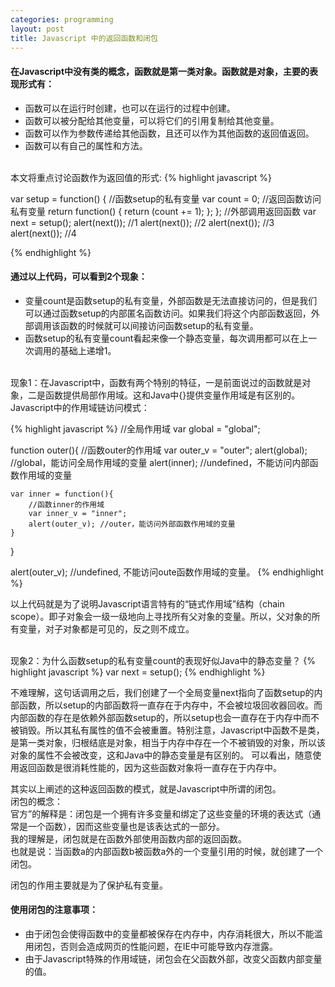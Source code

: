 ```yaml
---
categories: programming
layout: post
title: Javascript 中的返回函数和闭包
---
```


#### 在Javascript中没有类的概念，函数就是第一类对象。函数就是对象，主要的表现形式有：
<!-- more -->
* 函数可以在运行时创建，也可以在运行的过程中创建。
* 函数可以被分配给其他变量，可以将它们的引用复制给其他变量。
* 函数可以作为参数传递给其他函数，且还可以作为其他函数的返回值返回。
* 函数可以有自己的属性和方法。

<br/>
本文将重点讨论函数作为返回值的形式:
{% highlight javascript %}

var  setup = function() {
    //函数setup的私有变量
    var count = 0;
    //返回函数访问私有变量
    return function() {
        return (count += 1);
    };
};
//外部调用返回函数
var next = setup();
alert(next()); //1
alert(next()); //2
alert(next()); //3
alert(next()); //4

{% endhighlight %}


#### 通过以上代码，可以看到2个现象：
* 变量count是函数setup的私有变量，外部函数是无法直接访问的，但是我们可以通过函数setup的内部匿名函数访问。如果我们将这个内部函数返回，外部调用该函数的时候就可以间接访问函数setup的私有变量。
* 函数setup的私有变量count看起来像一个静态变量，每次调用都可以在上一次调用的基础上递增1。

<br/>
现象1：在Javascript中，函数有两个特别的特征，一是前面说过的函数就是对象，二是函数提供局部作用域。这和Java中{}提供变量作用域是有区别的。
Javascript中的作用域链访问模式：

{% highlight javascript %}
//全局作用域
var global = "global";

function outer(){
    //函数outer的作用域
    var outer_v = "outer";
    alert(global); //global，能访问全局作用域的变量
    alert(inner); //undefined，不能访问内部函数作用域的变量
    
    var inner = function(){
        //函数inner的作用域
        var inner_v = "inner";
        alert(outer_v); //outer，能访问外部函数作用域的变量
    }
}

alert(outer_v); //undefined, 不能访问oute函数作用域的变量。
{% endhighlight %}

以上代码就是为了说明Javascript语言特有的“链式作用域”结构（chain scope）。即子对象会一级一级地向上寻找所有父对象的变量。所以，父对象的所有变量，对子对象都是可见的，反之则不成立。

<br/>
现象2：为什么函数setup的私有变量count的表现好似Java中的静态变量？
{% highlight javascript %}
    var next = setup();
{% endhighlight %}

不难理解，这句话调用之后，我们创建了一个全局变量next指向了函数setup的内部函数，所以setup的内部函数将一直存在于内存中，不会被垃圾回收器回收。而内部函数的存在是依赖外部函数setup的，所以setup也会一直存在于内存中而不被销毁。所以其私有属性的值不会被重置。特别注意，Javascript中函数不是类，是第一类对象，归根结底是对象，相当于内存中存在一个不被销毁的对象，所以该对象的属性不会被改变，这和Java中的静态变量是有区别的。
可以看出，随意使用返回函数是很消耗性能的，因为这些函数对象将一直存在于内存中。
<br/>

其实以上阐述的这种返回函数的模式，就是Javascript中所谓的闭包。    
闭包的概念：    
官方”的解释是：闭包是一个拥有许多变量和绑定了这些变量的环境的表达式（通常是一个函数），因而这些变量也是该表达式的一部分。    
我的理解是，闭包就是在函数外部使用函数内部的返回函数。    
也就是说：当函数a的内部函数b被函数a外的一个变量引用的时候，就创建了一个闭包。    

闭包的作用主要就是为了保护私有变量。  
  
#### 使用闭包的注意事项：        
* 由于闭包会使得函数中的变量都被保存在内存中，内存消耗很大，所以不能滥用闭包，否则会造成网页的性能问题，在IE中可能导致内存泄露。
* 由于Javascript特殊的作用域链，闭包会在父函数外部，改变父函数内部变量的值。

